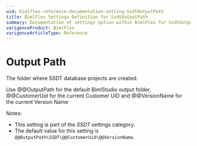 ```yaml
---
uid: bimlflex-reference-documentation-setting-SsdtOutputPath
title: BimlFlex Settings Definition for SsdtOutputPath
summary: Documentation of settings option within BimlFlex for SsdtOutputPath
varigenceProduct: BimlFlex
varigenceArticleType: Reference
---
```


# Output Path

The folder where SSDT database projects are created.

Use @@OutputPath for the default BimlStudio output folder, @@CustomerUid for the current Customer UID and @@VersionName for the current Version Name

Notes:

* This setting is part of the *SSDT* settings category.
* The default value for this setting is `@@OutputPath\SSDT\@@CustomerUid\@@VersionName`.
